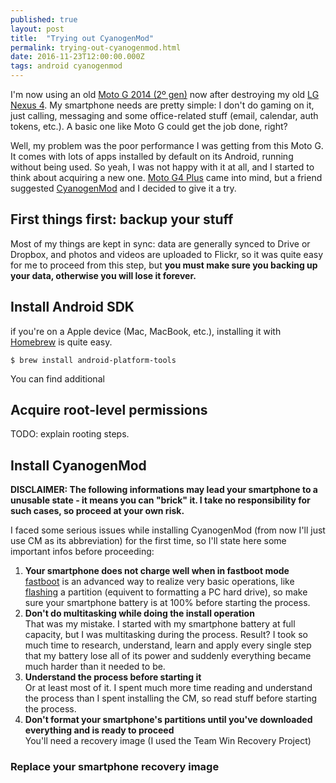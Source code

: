 ```yaml
---
published: true
layout: post
title:  "Trying out CyanogenMod"
permalink: trying-out-cyanogenmod.html
date: 2016-11-23T12:00:00.000Z
tags: android cyanogenmod
---
```


I'm now using an old [Moto G 2014 (2º gen)](https://en.wikipedia.org/wiki/Moto_G_(2nd_generation)) now after destroying my old [LG Nexus 4](https://en.wikipedia.org/wiki/Nexus_4). My smartphone needs are pretty simple: I don't do gaming on it, just calling, messaging and some office-related stuff (email, calendar, auth tokens, etc.). A basic one like Moto G could get the job done, right?

Well, my problem was the poor performance I was getting from this Moto G. It comes with lots of apps installed by default on its Android, running without being used. So yeah, I was not happy with it at all, and I started to think about acquiring a new one. [Moto G4 Plus](https://en.wikipedia.org/wiki/Moto_G4) came into mind, but a friend suggested [CyanogenMod](https://www.cyanogenmod.org) and I decided to give it a try.

## First things first: backup your stuff

Most of my things are kept in sync: data are generally synced to Drive or Dropbox, and photos and videos are uploaded to Flickr, so it was quite easy for me to proceed from this step, but **you must make sure you backing up your data, otherwise you will lose it forever.**

## Install Android SDK

if you're on a Apple device (Mac, MacBook, etc.), installing it with [Homebrew](http://brew.sh) is quite easy.

    $ brew install android-platform-tools

You can find additional 

## Acquire root-level permissions

TODO: explain rooting steps.

## Install CyanogenMod

**DISCLAIMER: The following informations may lead your smartphone to a unusable state - it means you can "brick" it. I take no responsibility for such cases, so proceed at your own risk.**

I faced some serious issues while installing CyanogenMod (from now I'll just use CM as its abbreviation) for the first time, so I'll state here some important infos before proceeding:

1. **Your smartphone does not charge well when in fastboot mode**  
   [fastboot](https://wiki.cyanogenmod.org/w/Doc:_fastboot_intro#A_brief_introduction_to_fastboot) is an advanced way to realize very basic operations, like [flashing](https://wiki.cyanogenmod.org/w/Basic_concepts#.22flashing.22) a partition (equivent to formatting a PC hard drive), so make sure your smartphone battery is at 100% before starting the process.
1. **Don't do multitasking while doing the install operation**  
   That was my mistake. I started with my smartphone battery at full capacity, but I was multitasking during the process. Result? I took so much time to research, understand, learn and apply every single step that my battery lose all of its power and suddenly everything became much harder than it needed to be.
1. **Understand the process before starting it**  
   Or at least most of it. I spent much more time reading and understand the process than I spent installing the CM, so read stuff before starting the process.
1. **Don't format your smartphone's partitions until you've downloaded everything and is ready to proceed**  
   You'll need a recovery image (I used the Team Win Recovery Project)

### Replace your smartphone recovery image